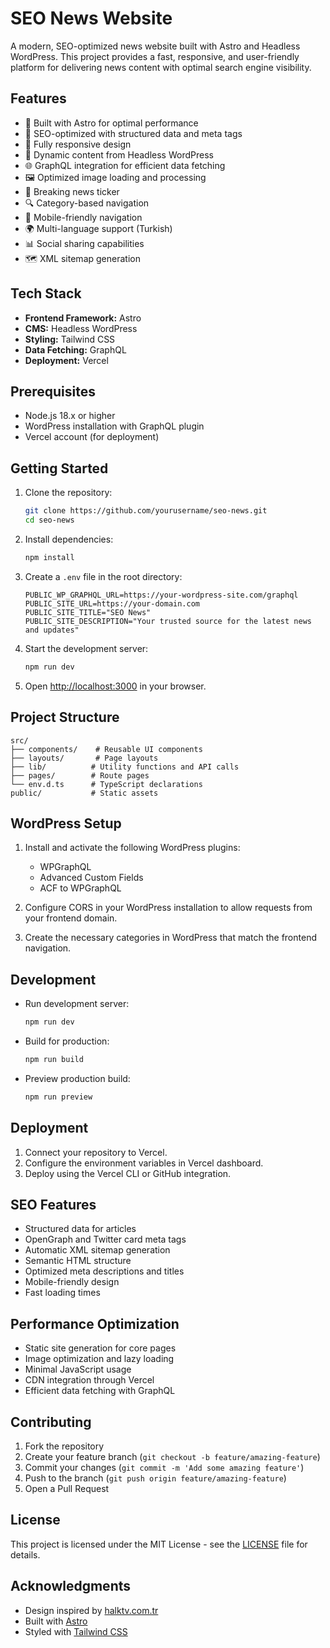 # SEO News Website

A modern, SEO-optimized news website built with Astro and Headless WordPress. This project provides a fast, responsive, and user-friendly platform for delivering news content with optimal search engine visibility.

## Features

- 🚀 Built with Astro for optimal performance
- 🎯 SEO-optimized with structured data and meta tags
- 📱 Fully responsive design
- 🔄 Dynamic content from Headless WordPress
- 🌐 GraphQL integration for efficient data fetching
- 🖼️ Optimized image loading and processing
- 📰 Breaking news ticker
- 🔍 Category-based navigation
- 📱 Mobile-friendly navigation
- 🌍 Multi-language support (Turkish)
- 📊 Social sharing capabilities
- 🗺️ XML sitemap generation

## Tech Stack

- **Frontend Framework:** Astro
- **CMS:** Headless WordPress
- **Styling:** Tailwind CSS
- **Data Fetching:** GraphQL
- **Deployment:** Vercel

## Prerequisites

- Node.js 18.x or higher
- WordPress installation with GraphQL plugin
- Vercel account (for deployment)

## Getting Started

1. Clone the repository:
   ```bash
   git clone https://github.com/yourusername/seo-news.git
   cd seo-news
   ```

2. Install dependencies:
   ```bash
   npm install
   ```

3. Create a `.env` file in the root directory:
   ```env
   PUBLIC_WP_GRAPHQL_URL=https://your-wordpress-site.com/graphql
   PUBLIC_SITE_URL=https://your-domain.com
   PUBLIC_SITE_TITLE="SEO News"
   PUBLIC_SITE_DESCRIPTION="Your trusted source for the latest news and updates"
   ```

4. Start the development server:
   ```bash
   npm run dev
   ```

5. Open [http://localhost:3000](http://localhost:3000) in your browser.

## Project Structure

```
src/
├── components/    # Reusable UI components
├── layouts/       # Page layouts
├── lib/          # Utility functions and API calls
├── pages/        # Route pages
└── env.d.ts      # TypeScript declarations
public/           # Static assets
```

## WordPress Setup

1. Install and activate the following WordPress plugins:
   - WPGraphQL
   - Advanced Custom Fields
   - ACF to WPGraphQL

2. Configure CORS in your WordPress installation to allow requests from your frontend domain.

3. Create the necessary categories in WordPress that match the frontend navigation.

## Development

- Run development server:
  ```bash
  npm run dev
  ```

- Build for production:
  ```bash
  npm run build
  ```

- Preview production build:
  ```bash
  npm run preview
  ```

## Deployment

1. Connect your repository to Vercel.
2. Configure the environment variables in Vercel dashboard.
3. Deploy using the Vercel CLI or GitHub integration.

## SEO Features

- Structured data for articles
- OpenGraph and Twitter card meta tags
- Automatic XML sitemap generation
- Semantic HTML structure
- Optimized meta descriptions and titles
- Mobile-friendly design
- Fast loading times

## Performance Optimization

- Static site generation for core pages
- Image optimization and lazy loading
- Minimal JavaScript usage
- CDN integration through Vercel
- Efficient data fetching with GraphQL

## Contributing

1. Fork the repository
2. Create your feature branch (`git checkout -b feature/amazing-feature`)
3. Commit your changes (`git commit -m 'Add some amazing feature'`)
4. Push to the branch (`git push origin feature/amazing-feature`)
5. Open a Pull Request

## License

This project is licensed under the MIT License - see the [LICENSE](LICENSE) file for details.

## Acknowledgments

- Design inspired by [halktv.com.tr](https://halktv.com.tr)
- Built with [Astro](https://astro.build)
- Styled with [Tailwind CSS](https://tailwindcss.com) 